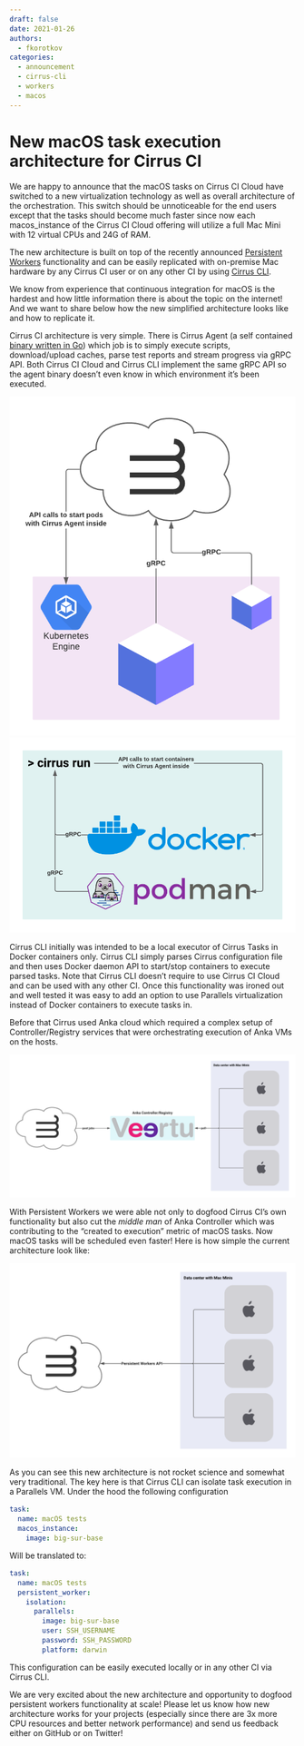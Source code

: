 ```yaml
---
draft: false
date: 2021-01-26
authors:
  - fkorotkov
categories:
  - announcement
  - cirrus-cli
  - workers
  - macos
---
```


# New macOS task execution architecture for Cirrus CI

We are happy to announce that the macOS tasks on Cirrus CI Cloud have switched to a new virtualization technology as well as overall architecture of the orchestration. This switch should be unnoticeable for the end users except that the tasks should become much faster since now each macos_instance of the Cirrus CI Cloud offering will utilize a full Mac Mini with 12 virtual CPUs and 24G of RAM.

<!-- more -->

The new architecture is built on top of the recently announced [Persistent Workers](https://cirrus-ci.org/guide/persistent-workers) functionality and can be easily replicated with on-premise Mac hardware by any Cirrus CI user or on any other CI by using [Cirrus CLI](https://github.com/cirruslabs/cirrus-cli).

We know from experience that continuous integration for macOS is the hardest and how little information there is about the topic on the internet! And we want to share below how the new simplified architecture looks like and how to replicate it.

Cirrus CI architecture is very simple. There is Cirrus Agent (a self contained [binary written in Go](https://github.com/cirruslabs/cirrus-ci-agent)) which job is to simply execute scripts, download/upload caches, parse test reports and stream progress via gRPC API. Both Cirrus CI Cloud and Cirrus CLI implement the same gRPC API so the agent binary doesn’t even know in which environment it’s been executed.

![](/blog/images/new-architecture-cloud-schema.png)
![](/blog/images/new-architecture-local-schema.png)

Cirrus CLI initially was intended to be a local executor of Cirrus Tasks in Docker containers only. Cirrus CLI simply parses Cirrus configuration file and then uses Docker daemon API to start/stop containers to execute parsed tasks. Note that Cirrus CLI doesn’t require to use Cirrus CI Cloud and can be used with any other CI. Once this functionality was ironed out and well tested it was easy to add an option to use Parallels virtualization instead of Docker containers to execute tasks in.

Before that Cirrus used Anka cloud which required a complex setup of Controller/Registry services that were orchestrating execution of Anka VMs on the hosts.

![](/blog/images/new-architecture-old-anka.png)

With Persistent Workers we were able not only to dogfood Cirrus CI’s own functionality but also cut the *middle man* of Anka Controller which was contributing to the “created to execution” metric of macOS tasks. Now macOS tasks will be scheduled even faster! Here is how simple the current architecture look like:

![](/blog/images/new-architecture-workers.png)

As you can see this new architecture is not rocket science and somewhat very traditional. The key here is that Cirrus CLI can isolate task execution in a Parallels VM. Under the hood the following configuration

```yaml
task:
  name: macOS tests
  macos_instance:
    image: big-sur-base
```

Will be translated to:

```yaml
task:
  name: macOS tests
  persistent_worker:
    isolation:
      parallels:
        image: big-sur-base
        user: SSH_USERNAME
        password: SSH_PASSWORD
        platform: darwin
```

This configuration can be easily executed locally or in any other CI via Cirrus CLI.

We are very excited about the new architecture and opportunity to dogfood persistent workers functionality at scale! Please let us know how new architecture works for your projects (especially since there are 3x more CPU resources and better network performance) and send us feedback either on GitHub or on Twitter!
